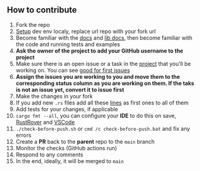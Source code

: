 ## How to contribute

1. Fork the repo
2. [Setup](https://github.com/radumarias/rencfs?tab=readme-ov-file#locally) dev env localy, replace url repo with your fork url
3. Become familiar with the [docs](https://github.com/radumarias/rencfs) and [lib docs](https://docs.rs/rencfs/latest/rencfs), then become familiar with the code and running tests and examples
4. **Ask the owner of the project to add your GitHub username to the project** 
5. Make sure there is an open issue or a task in the [project](https://github.com/users/radumarias/projects/1) that you'll be working on. You can see [good for first issues](https://github.com/radumarias/rencfs/issues?q=is%3Aopen+is%3Aissue+label%3Afirst-timers-only+label%3A%22good+first+issue%22)
6. **Assign the issues you are working to you and move them to the corresponding status column as you are working on them. If the taks is not an issue yet, convert it to issue first**
7. Make the changes in your fork
8. If you add new `.rs` files add all these [lines](https://github.com/radumarias/rencfs/blob/main/src/lib.rs#L1-L16) as first ones to all of them
9. Add tests for your changes, if applicable
10. `cargo fmt --all`, you can configure your **IDE** to do this on
   save, [RustRover](https://www.jetbrains.com/help/rust/rustfmt.html)
   and [VSCode](https://code.visualstudio.com/docs/languages/rust#_formatting)
11. `./check-before-push.sh` or `cmd /c check-before-push.bat` and fix any errors
12. Create a **PR** back to the **parent** repo to the `main` branch
13. Monitor the checks (GitHub actions run)
14. Respond to any comments
15. In the end, ideally, it will be merged to `main`

